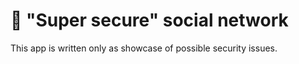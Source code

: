 # 🐜 "Super secure" social network
This app is written only as showcase of possible security issues.
